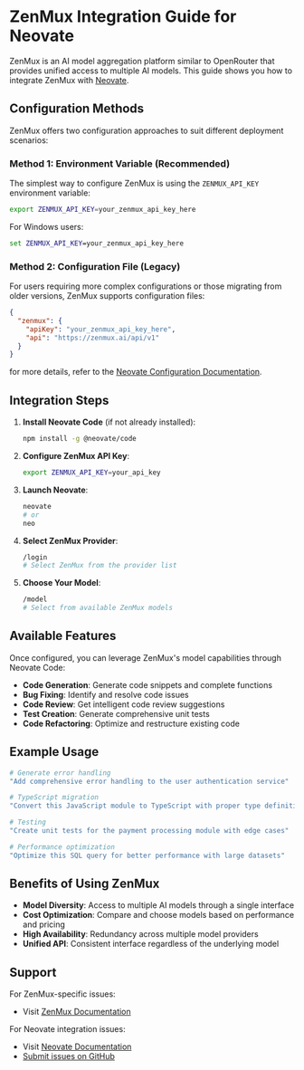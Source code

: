 # ZenMux Integration Guide for Neovate

ZenMux is an AI model aggregation platform similar to OpenRouter that provides unified access to multiple AI models. This guide shows you how to integrate ZenMux with [Neovate](https://neovateai.dev).

## Configuration Methods

ZenMux offers two configuration approaches to suit different deployment scenarios:

### Method 1: Environment Variable (Recommended)

The simplest way to configure ZenMux is using the `ZENMUX_API_KEY` environment variable:

```bash
export ZENMUX_API_KEY=your_zenmux_api_key_here
```

For Windows users:
```cmd
set ZENMUX_API_KEY=your_zenmux_api_key_here
```

### Method 2: Configuration File (Legacy)

For users requiring more complex configurations or those migrating from older versions, ZenMux supports configuration files:

```json
{
  "zenmux": {
    "apiKey": "your_zenmux_api_key_here",
    "api": "https://zenmux.ai/api/v1"
  }
}
```

for more details, refer to the [Neovate Configuration Documentation](https://neovateai.dev/en/docs/providers/#custom-providers).

## Integration Steps

1. **Install Neovate Code** (if not already installed):
   ```bash
   npm install -g @neovate/code
   ```

2. **Configure ZenMux API Key**:
   ```bash
   export ZENMUX_API_KEY=your_api_key
   ```

3. **Launch Neovate**:
   ```bash
   neovate
   # or
   neo
   ```

4. **Select ZenMux Provider**:
   ```bash
   /login
   # Select ZenMux from the provider list
   ```

5. **Choose Your Model**:
   ```bash
   /model
   # Select from available ZenMux models
   ```

## Available Features

Once configured, you can leverage ZenMux's model capabilities through Neovate Code:

- **Code Generation**: Generate code snippets and complete functions
- **Bug Fixing**: Identify and resolve code issues
- **Code Review**: Get intelligent code review suggestions
- **Test Creation**: Generate comprehensive unit tests
- **Code Refactoring**: Optimize and restructure existing code

## Example Usage

```bash
# Generate error handling
"Add comprehensive error handling to the user authentication service"

# TypeScript migration
"Convert this JavaScript module to TypeScript with proper type definitions"

# Testing
"Create unit tests for the payment processing module with edge cases"

# Performance optimization
"Optimize this SQL query for better performance with large datasets"
```

## Benefits of Using ZenMux

- **Model Diversity**: Access to multiple AI models through a single interface
- **Cost Optimization**: Compare and choose models based on performance and pricing
- **High Availability**: Redundancy across multiple model providers
- **Unified API**: Consistent interface regardless of the underlying model

## Support

For ZenMux-specific issues:
- Visit [ZenMux Documentation](https://docs.zenmux.ai/)

For Neovate integration issues:
- Visit [Neovate Documentation](https://neovateai.dev)
- [Submit issues on GitHub](https://github.com/neovateai/neovate-code)